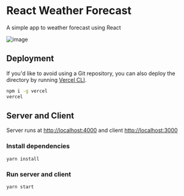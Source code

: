 # React Weather Forecast

A simple app to weather forecast using React

![image](https://user-images.githubusercontent.com/6524612/160263718-b535e1b1-a55e-4110-878f-c8efb1b58a51.png)

## Deployment

If you'd like to avoid using a Git repository, you can also deploy the directory by running [Vercel CLI](https://vercel.com/cli).

```sh
npm i -g vercel
vercel
```

## Server and Client

Server runs at [http://localhost:4000](http://localhost:4000) and client [http://localhost:3000](http://localhost:3000)

### Install dependencies

`yarn install`

### Run server and client

`yarn start`
